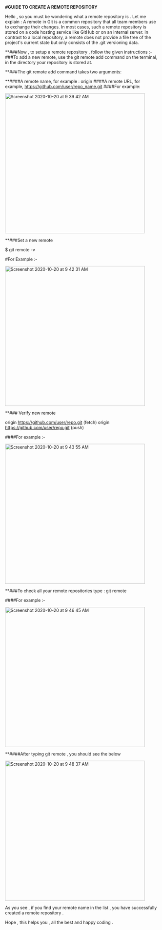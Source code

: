 **#GUIDE TO CREATE A REMOTE REPOSITORY**

Hello , so you must be wondering what a remote repository is . Let me explain : A remote in Git is a common repository that all team members 
use to exchange their changes. In most cases, such a remote repository is stored on a code hosting service like GitHub or on an internal server.
In contrast to a local repository, a remote  does not provide a file tree of the project's current state but only consists of the .git versioning data.


**###Now , to setup a remote repository , follow the given instructions :-
###To add a new remote, use the git remote add command on the terminal, in the directory your repository is stored at.

**###The git remote add command takes two arguments:

**####A remote name, for example : origin
####A remote URL, for example, https://github.com/user/repo_name.git
####For example:

<img width="458" alt="Screenshot 2020-10-20 at 9 39 42 AM" src="https://user-images.githubusercontent.com/58665834/96539295-5be5c780-12b8-11eb-840e-ca54b6fdaf7f.png">


**###Set a new remote

$ git remote -v

#For Example :-

<img width="458" alt="Screenshot 2020-10-20 at 9 42 31 AM" src="https://user-images.githubusercontent.com/58665834/96539416-9bacaf00-12b8-11eb-8fa7-973fb738de4d.png">


**### Verify new remote

 origin  https://github.com/user/repo.git (fetch)
 origin  https://github.com/user/repo.git (push)


####For example :-


<img width="458" alt="Screenshot 2020-10-20 at 9 43 55 AM" src="https://user-images.githubusercontent.com/58665834/96539499-c8f95d00-12b8-11eb-9e0d-24a83d436631.png">


**###To check all your remote repositories type : git remote 

####For example :-


<img width="458" alt="Screenshot 2020-10-20 at 9 46 45 AM" src="https://user-images.githubusercontent.com/58665834/96539636-2d1c2100-12b9-11eb-9e42-d666d0c57ac4.png">


**####After typing git remote , you should see the below 

<img width="458" alt="Screenshot 2020-10-20 at 9 48 37 AM" src="https://user-images.githubusercontent.com/58665834/96539750-6e143580-12b9-11eb-8ed0-74a2a55120e7.png">


As you see , if you find your remote name in the list , you have successfully created a remote repository .

Hope , this helps you , all the best and happy coding .
